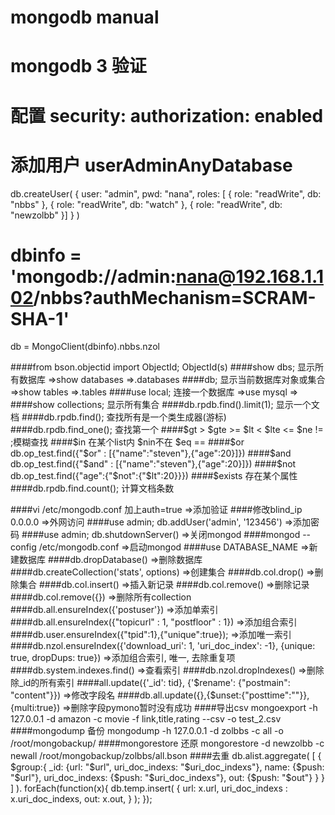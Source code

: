 
# mongodb manual

# mongodb 3 验证
# 配置 security: authorization: enabled
# 添加用户 userAdminAnyDatabase
db.createUser(
  {
    user: "admin",
    pwd: "nana",
    roles: [ { role: "readWrite", db: "nbbs" },  { role: "readWrite", db: "watch" },  { role: "readWrite", db: "newzolbb" }]
  }
)
# dbinfo = 'mongodb://admin:nana@192.168.1.102/nbbs?authMechanism=SCRAM-SHA-1'
db = MongoClient(dbinfo).nbbs.nzol

####from bson.objectid import ObjectId; ObjectId(s)
####show dbs; 显示所有数据库 =>show databases =>.databases
####db; 显示当前数据库对象或集合 =>show tables =>.tables
####use local; 连接一个数据库 =>use mysql =>
####show collections; 显示所有集合
####db.rpdb.find().limit(1); 显示一个文档
####db.rpdb.find(); 查找所有是一个类生成器(游标)
####db.rpdb.find_one(); 查找第一个
####$gt > $gte >= $lt < $lte <= $ne != ;模糊查找
####$in 在某个list内 $nin不在 $eq ==
####$or db.op_test.find({"$or" : [{"name":"steven"},{"age":20}]})
####$and db.op_test.find({"$and" : [{"name":"steven"},{"age":20}]})
####$not db.op_test.find({"age":{"$not":{"$lt":20}}})
####$exists 存在某个属性
####db.rpdb.find.count(); 计算文档条数

####vi /etc/mongodb.conf 加上auth=true =>添加验证
####修改blind_ip 0.0.0.0 =>外网访问
####use admin; db.addUser('admin', '123456') =>添加密码
####use admin; db.shutdownServer() =>关闭mongod
####mongod --config /etc/mongodb.conf =>启动mongod
####use DATABASE_NAME =>新建数据库
####db.dropDatabase() =>删除数据库
####db.createCollection('stats', options) =>创建集合
####db.col.drop() =>删除集合
####db.col.insert() =>插入新记录
####db.col.remove() =>删除记录
####db.col.remove({}) =>删除所有collection
####db.all.ensureIndex({'postuser'}) =>添加单索引
####db.all.ensureIndex({"topicurl" : 1, "postfloor" : 1}) =>添加组合索引
####db.user.ensureIndex({"tpid":1},{"unique":true}); =>添加唯一索引
####db.nzol.ensureIndex({'download_uri': 1, 'uri_doc_index': -1}, {unique: true, dropDups: true}) =>添加组合索引, 唯一, 去除重复项
####db.system.indexes.find() =>查看索引
####db.nzol.dropIndexes() =>删除除_id的所有索引
####all.update({'_id': tid}, {'$rename': {"postmain": "content"}}) =>修改字段名
####db.all.update({},{$unset:{"posttime":""}},{multi:true}) =>删除字段pymono暂时没有成功
####导出csv
mongoexport -h 127.0.0.1 -d amazon -c movie -f link,title,rating --csv -o test_2.csv
####mongodump 备份
  mongodump -h 127.0.0.1 -d zolbbs -c all -o /root/mongobackup/
####mongorestore 还原
  mongorestore -d newzolbb -c newall /root/mongobackup/zolbbs/all.bson
####去重
  db.alist.aggregate(
            [
                  {
                        $group:{
                              _id: {url: "$url", uri_doc_indexs: "$uri_doc_indexs"},
                              name: {$push: "$url"},
                              uri_doc_indexs: {$push: "$uri_doc_indexs"},
                              out: {$push: "$out"}
                        }
                  }
            ]
        ). forEach(function(x){
            db.temp.insert(
                  {
                    url: x.url,
                    uri_doc_indexs : x.uri_doc_indexs,
                    out: x.out,
                  }
            );
        });

